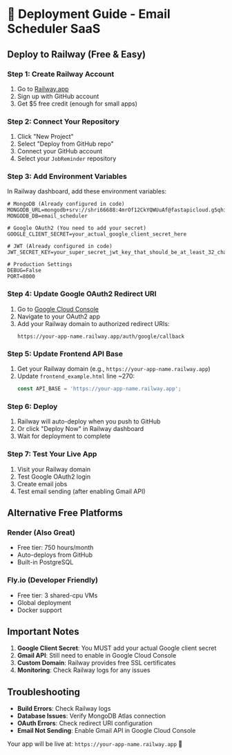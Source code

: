 # 🚀 Deployment Guide - Email Scheduler SaaS

## Deploy to Railway (Free & Easy)

### Step 1: Create Railway Account
1. Go to [Railway.app](https://railway.app)
2. Sign up with GitHub account
3. Get $5 free credit (enough for small apps)

### Step 2: Connect Your Repository
1. Click "New Project"
2. Select "Deploy from GitHub repo"
3. Connect your GitHub account
4. Select your `JobReminder` repository

### Step 3: Add Environment Variables
In Railway dashboard, add these environment variables:

```env
# MongoDB (Already configured in code)
MONGODB_URL=mongodb+srv://shri66688:4mrOf12CkYQWUuAf@fastapicloud.g5qhi.mongodb.net/
MONGODB_DB=email_scheduler

# Google OAuth2 (You need to add your secret)
GOOGLE_CLIENT_SECRET=your_actual_google_client_secret_here

# JWT (Already configured in code)
JWT_SECRET_KEY=your_super_secret_jwt_key_that_should_be_at_least_32_characters_long_for_security

# Production Settings
DEBUG=False
PORT=8000
```

### Step 4: Update Google OAuth2 Redirect URI
1. Go to [Google Cloud Console](https://console.cloud.google.com)
2. Navigate to your OAuth2 app
3. Add your Railway domain to authorized redirect URIs:
   ```
   https://your-app-name.railway.app/auth/google/callback
   ```

### Step 5: Update Frontend API Base
1. Get your Railway domain (e.g., `https://your-app-name.railway.app`)
2. Update `frontend_example.html` line ~270:
   ```javascript
   const API_BASE = 'https://your-app-name.railway.app';
   ```

### Step 6: Deploy
1. Railway will auto-deploy when you push to GitHub
2. Or click "Deploy Now" in Railway dashboard
3. Wait for deployment to complete

### Step 7: Test Your Live App
1. Visit your Railway domain
2. Test Google OAuth2 login
3. Create email jobs
4. Test email sending (after enabling Gmail API)

## Alternative Free Platforms

### Render (Also Great)
- Free tier: 750 hours/month
- Auto-deploys from GitHub
- Built-in PostgreSQL

### Fly.io (Developer Friendly)
- Free tier: 3 shared-cpu VMs
- Global deployment
- Docker support

## Important Notes

1. **Google Client Secret**: You MUST add your actual Google client secret
2. **Gmail API**: Still need to enable in Google Cloud Console
3. **Custom Domain**: Railway provides free SSL certificates
4. **Monitoring**: Check Railway logs for any issues

## Troubleshooting

- **Build Errors**: Check Railway logs
- **Database Issues**: Verify MongoDB Atlas connection
- **OAuth Errors**: Check redirect URI configuration
- **Email Not Sending**: Enable Gmail API in Google Cloud Console

Your app will be live at: `https://your-app-name.railway.app` 🎉 